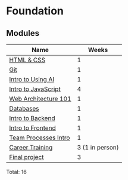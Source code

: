 # Foundation

## Modules

| Name                                            | Weeks |
| ----------------------------------------------- | ----- |
| [HTML & CSS](./html-and-css/)                   | 1     |
| [Git](./git)                                    | 1     |
| [Intro to Using AI](./intro-to-using-ai)        | 1     |
| [Intro to JavaScript](./intro-to-javascript/)   | 4     |
| [Web Architecture 101](./web-architecture-101/) | 1     |
| [Databases](./databases/)                       | 1     |
| [Intro to Backend](./intro-to-backend/)         | 1     |
| [Intro to Frontend](./intro-to-frontend/)       | 1     |
| [Team Processes Intro](./team-processes-intro)  | 1     |
| [Career Training](./career-training/)           | 3 (1 in person) |
| [Final project](./final-project/)               | 3   |

Total: 16
